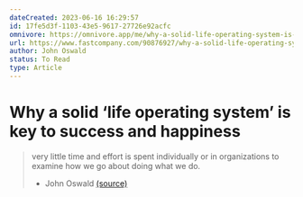 ```yaml
---
dateCreated: 2023-06-16 16:29:57
id: 17fe5d3f-1103-43e5-9617-27726e92acfc
omnivore: https://omnivore.app/me/why-a-solid-life-operating-system-is-key-to-success-and-happines-188c5e68123
url: https://www.fastcompany.com/90876927/why-a-solid-life-operating-system-is-your-key-to-success-and-happiness?ref=refind
author: John Oswald
status: To Read
type: Article
---
```

# Why a solid ‘life operating system’ is key to success and happiness


> very little time and effort is spent individually or in organizations to examine how we go about doing what we do. 
> - John Oswald [(source)](https://www.fastcompany.com/90876927/why-a-solid-life-operating-system-is-your-key-to-success-and-happiness?ref=refind) 



